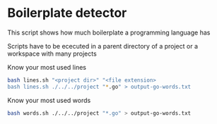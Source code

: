 # Boilerplate detector

This script shows how much boilerplate a programming language has 

Scripts have to be ececuted in a parent directory of a project or a workspace with many projects

Know your most used lines
```bash
bash lines.sh "<project dir>" "<file extension>
bash lines.sh ./../../project "*.go" > output-go-words.txt
```

Know your most used words
```bash
bash words.sh ./../../project "*.go" > output-go-words.txt
```

